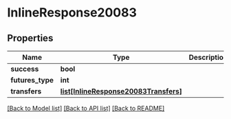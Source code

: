 # InlineResponse20083

## Properties
Name | Type | Description | Notes
------------ | ------------- | ------------- | -------------
**success** | **bool** |  | 
**futures_type** | **int** |  | 
**transfers** | [**list[InlineResponse20083Transfers]**](InlineResponse20083Transfers.md) |  | 

[[Back to Model list]](../README.md#documentation-for-models) [[Back to API list]](../README.md#documentation-for-api-endpoints) [[Back to README]](../README.md)

